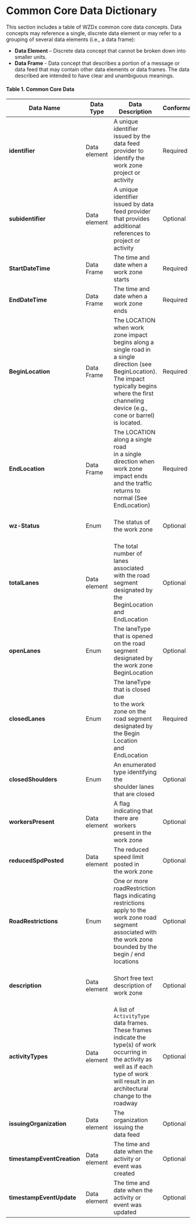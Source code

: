 # Common Core Data Dictionary
This section includes a table of WZDx common core data concepts. Data concepts may reference a single, discrete data element or may refer to a grouping of several data elements (i.e., a data frame): 

- **Data Element** – Discrete data concept that cannot be broken down into smaller units. 
- **Data Frame** - Data concept that describes a portion of a message or data feed that may contain other data elements or data frames. The data described are intended to have clear and unambiguous meanings.

#### Table 1. Common Core Data
Data Name | Data Type | Data Description | Conformance | Notes
--------- | --------- | ---------------- | ----------- | -----
**identifier** | Data element | A unique identifier issued by the data feed provider to identify the work zone project or activity | Required | Request that this be a standardized identifier for a future version
**subidentifier** | Data element | A unique identifier issued by data feed provider that provides additional references to project or activity | Optional | This identifier may be used in more than one feed as a reference to an<br>agency project number or permit ID
**StartDateTime** | Data Frame | The time and date when a work zone starts | Required |
**EndDateTime** | Data Frame | The time and date when a work zone ends | Required | 
**BeginLocation** | Data Frame | The LOCATION when work zone impact begins along a single road in<br>a single direction (see BeginLocation). The impact typically begins where the first channeling device (e.g., cone or barrel) is located. | Required | The method used for designating impact should be included in a static Metadata file (see<br>Section 2.7)
**EndLocation** | Data Frame | The LOCATION along a single road<br>in a single direction when work zone<br>impact ends and the traffic returns to<br>normal (See EndLocation) | Required | The method used for<br>designating impact<br>should be included in a<br>static Metadata file (see Section 2.7)
**wz-Status** | Enum | The status of the work zone | Optional | See Enumerated Type Definitions
**totalLanes** | Data element | The total number of lanes associated<br>with the road segment designated by<br>the BeginLocation and EndLocation | Optional | A segment is a part of a<br>roadway in a single<br>direction designated by<br>a start (BeginLocation)<br>and end (EndLocation)
**openLanes** | Enum | The laneType that is opened on the road segment designated by<br>the work zone BeginLocation | Optional |
**closedLanes** | Enum | The laneType that is closed due<br>to the work zone on the road segment<br>designated by the Begin Location<br>and EndLocation | Required | More detailed lane impacts / status will be described in Version 2 of the specification
**closedShoulders** | Enum | An enumerated type identifying the<br>shoulder lanes that are closed | Optional | To explicitly state that no shoulders are closed, use none
**workersPresent** | Data element | A flag indicating that there are<br>workers present in the work zone | Optional | 
**reducedSpdPosted** | Data element | The reduced speed limit posted in<br>the work zone | Optional |
**RoadRestrictions** | Enum | One or more roadRestriction flags indicating restrictions apply to the work zone road segment associated with the work zone bounded by the begin / end locations | Optional | More details may be added to future WZDx versions; these are included as flags rather than detailed restrictions
**description** | Data element | Short free text description of work zone | Optional | This will be populated with formal phrases in a later WZDx version
**activityTypes** | Data element | A list of `ActivityType` data frames. These frames indicate the type(s) of work occurring in the activity as well as if each type of work will result in an architectural change to the roadway | Optional |
**issuingOrganization** | Data element | The organization issuing the data feed | Optional | Will create a list in a<br>future version
**timestampEventCreation** | Data element | The time and date when the activity or event was created | Optional |
**timestampEventUpdate** | Data element | The time and date when the activity or event was updated | Optional |
